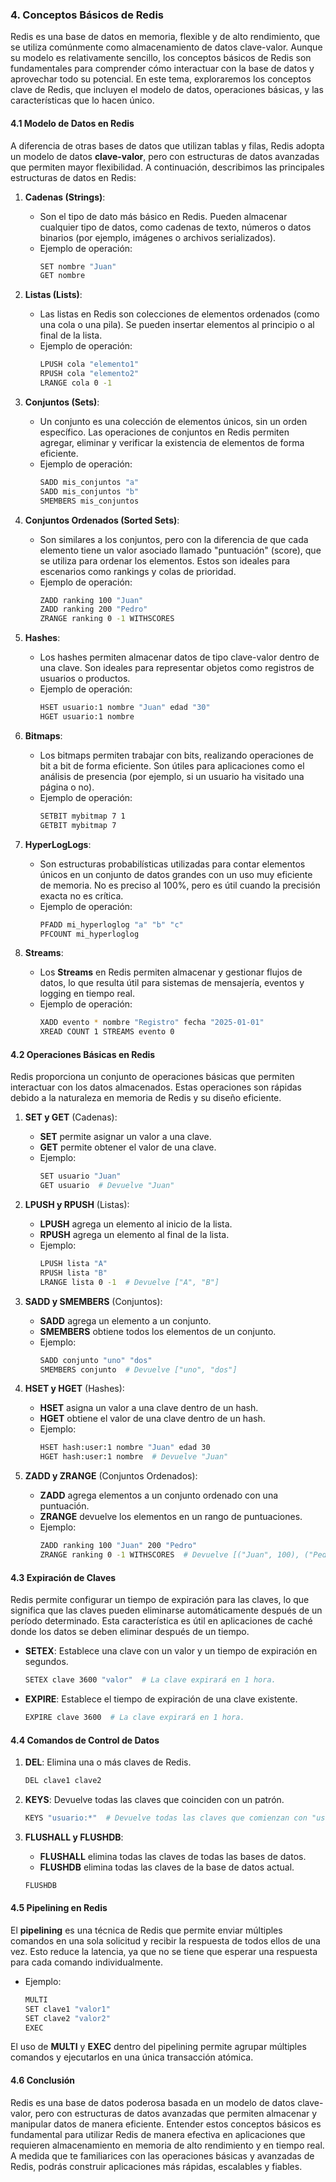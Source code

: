 ### **4. Conceptos Básicos de Redis**

Redis es una base de datos en memoria, flexible y de alto rendimiento, que se utiliza comúnmente como almacenamiento de datos clave-valor. Aunque su modelo es relativamente sencillo, los conceptos básicos de Redis son fundamentales para comprender cómo interactuar con la base de datos y aprovechar todo su potencial. En este tema, exploraremos los conceptos clave de Redis, que incluyen el modelo de datos, operaciones básicas, y las características que lo hacen único.

#### **4.1 Modelo de Datos en Redis**

A diferencia de otras bases de datos que utilizan tablas y filas, Redis adopta un modelo de datos **clave-valor**, pero con estructuras de datos avanzadas que permiten mayor flexibilidad. A continuación, describimos las principales estructuras de datos en Redis:

1. **Cadenas (Strings)**:
   - Son el tipo de dato más básico en Redis. Pueden almacenar cualquier tipo de datos, como cadenas de texto, números o datos binarios (por ejemplo, imágenes o archivos serializados).
   - Ejemplo de operación:
     ```bash
     SET nombre "Juan"
     GET nombre
     ```

2. **Listas (Lists)**:
   - Las listas en Redis son colecciones de elementos ordenados (como una cola o una pila). Se pueden insertar elementos al principio o al final de la lista.
   - Ejemplo de operación:
     ```bash
     LPUSH cola "elemento1"
     RPUSH cola "elemento2"
     LRANGE cola 0 -1
     ```

3. **Conjuntos (Sets)**:
   - Un conjunto es una colección de elementos únicos, sin un orden específico. Las operaciones de conjuntos en Redis permiten agregar, eliminar y verificar la existencia de elementos de forma eficiente.
   - Ejemplo de operación:
     ```bash
     SADD mis_conjuntos "a"
     SADD mis_conjuntos "b"
     SMEMBERS mis_conjuntos
     ```

4. **Conjuntos Ordenados (Sorted Sets)**:
   - Son similares a los conjuntos, pero con la diferencia de que cada elemento tiene un valor asociado llamado "puntuación" (score), que se utiliza para ordenar los elementos. Estos son ideales para escenarios como rankings y colas de prioridad.
   - Ejemplo de operación:
     ```bash
     ZADD ranking 100 "Juan"
     ZADD ranking 200 "Pedro"
     ZRANGE ranking 0 -1 WITHSCORES
     ```

5. **Hashes**:
   - Los hashes permiten almacenar datos de tipo clave-valor dentro de una clave. Son ideales para representar objetos como registros de usuarios o productos.
   - Ejemplo de operación:
     ```bash
     HSET usuario:1 nombre "Juan" edad "30"
     HGET usuario:1 nombre
     ```

6. **Bitmaps**:
   - Los bitmaps permiten trabajar con bits, realizando operaciones de bit a bit de forma eficiente. Son útiles para aplicaciones como el análisis de presencia (por ejemplo, si un usuario ha visitado una página o no).
   - Ejemplo de operación:
     ```bash
     SETBIT mybitmap 7 1
     GETBIT mybitmap 7
     ```

7. **HyperLogLogs**:
   - Son estructuras probabilísticas utilizadas para contar elementos únicos en un conjunto de datos grandes con un uso muy eficiente de memoria. No es preciso al 100%, pero es útil cuando la precisión exacta no es crítica.
   - Ejemplo de operación:
     ```bash
     PFADD mi_hyperloglog "a" "b" "c"
     PFCOUNT mi_hyperloglog
     ```

8. **Streams**:
   - Los **Streams** en Redis permiten almacenar y gestionar flujos de datos, lo que resulta útil para sistemas de mensajería, eventos y logging en tiempo real.
   - Ejemplo de operación:
     ```bash
     XADD evento * nombre "Registro" fecha "2025-01-01"
     XREAD COUNT 1 STREAMS evento 0
     ```

#### **4.2 Operaciones Básicas en Redis**

Redis proporciona un conjunto de operaciones básicas que permiten interactuar con los datos almacenados. Estas operaciones son rápidas debido a la naturaleza en memoria de Redis y su diseño eficiente.

1. **SET y GET** (Cadenas):
   - **SET** permite asignar un valor a una clave.
   - **GET** permite obtener el valor de una clave.
   - Ejemplo:
     ```bash
     SET usuario "Juan"
     GET usuario  # Devuelve "Juan"
     ```

2. **LPUSH y RPUSH** (Listas):
   - **LPUSH** agrega un elemento al inicio de la lista.
   - **RPUSH** agrega un elemento al final de la lista.
   - Ejemplo:
     ```bash
     LPUSH lista "A"
     RPUSH lista "B"
     LRANGE lista 0 -1  # Devuelve ["A", "B"]
     ```

3. **SADD y SMEMBERS** (Conjuntos):
   - **SADD** agrega un elemento a un conjunto.
   - **SMEMBERS** obtiene todos los elementos de un conjunto.
   - Ejemplo:
     ```bash
     SADD conjunto "uno" "dos"
     SMEMBERS conjunto  # Devuelve ["uno", "dos"]
     ```

4. **HSET y HGET** (Hashes):
   - **HSET** asigna un valor a una clave dentro de un hash.
   - **HGET** obtiene el valor de una clave dentro de un hash.
   - Ejemplo:
     ```bash
     HSET hash:user:1 nombre "Juan" edad 30
     HGET hash:user:1 nombre  # Devuelve "Juan"
     ```

5. **ZADD y ZRANGE** (Conjuntos Ordenados):
   - **ZADD** agrega elementos a un conjunto ordenado con una puntuación.
   - **ZRANGE** devuelve los elementos en un rango de puntuaciones.
   - Ejemplo:
     ```bash
     ZADD ranking 100 "Juan" 200 "Pedro"
     ZRANGE ranking 0 -1 WITHSCORES  # Devuelve [("Juan", 100), ("Pedro", 200)]
     ```

#### **4.3 Expiración de Claves**

Redis permite configurar un tiempo de expiración para las claves, lo que significa que las claves pueden eliminarse automáticamente después de un período determinado. Esta característica es útil en aplicaciones de caché donde los datos se deben eliminar después de un tiempo.

- **SETEX**: Establece una clave con un valor y un tiempo de expiración en segundos.
  ```bash
  SETEX clave 3600 "valor"  # La clave expirará en 1 hora.
  ```

- **EXPIRE**: Establece el tiempo de expiración de una clave existente.
  ```bash
  EXPIRE clave 3600  # La clave expirará en 1 hora.
  ```

#### **4.4 Comandos de Control de Datos**

1. **DEL**: Elimina una o más claves de Redis.
   ```bash
   DEL clave1 clave2
   ```

2. **KEYS**: Devuelve todas las claves que coinciden con un patrón.
   ```bash
   KEYS "usuario:*"  # Devuelve todas las claves que comienzan con "usuario:"
   ```

3. **FLUSHALL y FLUSHDB**:
   - **FLUSHALL** elimina todas las claves de todas las bases de datos.
   - **FLUSHDB** elimina todas las claves de la base de datos actual.
   ```bash
   FLUSHDB
   ```

#### **4.5 Pipelining en Redis**

El **pipelining** es una técnica de Redis que permite enviar múltiples comandos en una sola solicitud y recibir la respuesta de todos ellos de una vez. Esto reduce la latencia, ya que no se tiene que esperar una respuesta para cada comando individualmente.

- Ejemplo:
  ```bash
  MULTI
  SET clave1 "valor1"
  SET clave2 "valor2"
  EXEC
  ```

El uso de **MULTI** y **EXEC** dentro del pipelining permite agrupar múltiples comandos y ejecutarlos en una única transacción atómica.

#### **4.6 Conclusión**

Redis es una base de datos poderosa basada en un modelo de datos clave-valor, pero con estructuras de datos avanzadas que permiten almacenar y manipular datos de manera eficiente. Entender estos conceptos básicos es fundamental para utilizar Redis de manera efectiva en aplicaciones que requieren almacenamiento en memoria de alto rendimiento y en tiempo real. A medida que te familiarices con las operaciones básicas y avanzadas de Redis, podrás construir aplicaciones más rápidas, escalables y fiables.